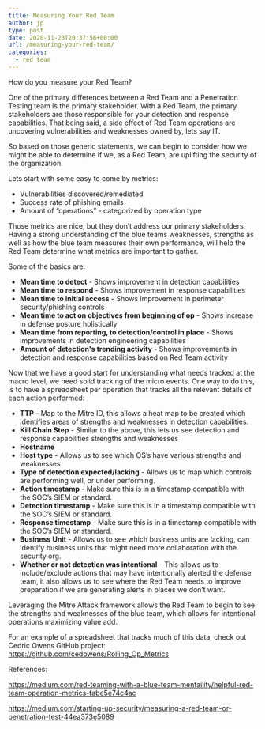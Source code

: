 ```yaml
---
title: Measuring Your Red Team
author: jp
type: post
date: 2020-11-23T20:37:56+00:00
url: /measuring-your-red-team/
categories:
  - red team
---
```



How do you measure your Red Team? 

One of the primary differences between a Red Team and a Penetration Testing team is the primary stakeholder. With a Red Team, the primary stakeholders are those responsible for your detection and response capabilities. That being said, a side effect of Red Team operations are uncovering vulnerabilities and weaknesses owned by, lets say IT. 

So based on those generic statements, we can begin to consider how we might be able to determine if we, as a Red Team, are uplifting the security of the organization. 

Lets start with some easy to come by metrics:

- Vulnerabilities discovered/remediated
- Success rate of phishing emails
- Amount of “operations” - categorized by operation type

Those metrics are nice, but they don’t address our primary stakeholders. Having a strong understanding of the blue teams weaknesses, strengths as well as how the blue team measures their own performance, will help the Red Team determine what metrics are important to gather. 

Some of the basics are:

- **Mean time to detect** - Shows improvement in detection capabilities
- **Mean time to respond** - Shows improvement in response capabilities
- **Mean time to initial access** - Shows improvement in perimeter security/phishing controls
- **Mean time to act on objectives from beginning of op** - Shows increase in defense posture holistically 
- **Mean time from reporting, to detection/control in place** - Shows improvements in detection engineering capabilities
- **Amount of detection's trending activity** - Shows improvements in detection and response capabilities based on Red Team activity

Now that we have a good start for understanding what needs tracked at the macro level, we need solid tracking of the micro events. One way to do this, is to have a spreadsheet per operation that tracks all the relevant details of each action performed:

- **TTP** - Map to the Mitre ID, this allows a heat map to be created which identifies areas of strengths and weaknesses in detection capabilities.
- **Kill Chain Step** - Similar to the above, this lets us see detection and response capabilities strengths and weaknesses
- **Hostname**
- **Host type** - Allows us to see which OS’s have various strengths and weaknesses
- **Type of detection expected/lacking** - Allows us to map which controls are performing well, or under performing. 
- **Action timestamp** - Make sure this is in a timestamp compatible with the SOC’s SIEM or standard. 
- **Detection timestamp** - Make sure this is in a timestamp compatible with the SOC’s SIEM or standard. 
- **Response timestamp** - Make sure this is in a timestamp compatible with the SOC’s SIEM or standard. 
- **Business Unit** - Allows us to see which business units are lacking, can identify business units that might need more collaboration with the security org.
- **Whether or not detection was intentional** - This allows us to include/exclude actions that may have intentionally alerted the defense team, it also allows us to see where the Red Team needs to improve preparation if we are generating alerts in places we don’t want. 

Leveraging the Mitre Attack framework allows the Red Team to begin to see the strengths and weaknesses of the blue team, which allows for intentional operations maximizing value add. 

For an example of a spreadsheet that tracks much of this data, check out Cedric Owens GitHub project: https://github.com/cedowens/Rolling_Op_Metrics


References:

https://medium.com/red-teaming-with-a-blue-team-mentaility/helpful-red-team-operation-metrics-fabe5e74c4ac

https://medium.com/starting-up-security/measuring-a-red-team-or-penetration-test-44ea373e5089

